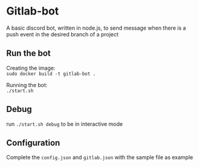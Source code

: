 # Gitlab-bot

A basic discord bot, written in node.js, to send message when there is a push event in the desired branch of a project  

## Run the bot
Creating the image:  
`sudo docker build -t gitlab-bot .`

Running the bot:  
`./start.sh`


## Debug 
run `./start.sh debug` to be in interactive mode  

## Configuration

Complete the `config.json` and `gitlab.json` with the sample file as example  

